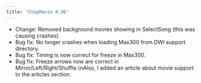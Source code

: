 ```yaml
---
title: "StepMania 0.96"
---
```


- Change: Removed background movies showing in SelectSong (this was causing crashes).
- Bug fix: No longer crashes when loading Max300 from DWI support directory.
- Bug fix: Timing is now correct for freeze in Max300.
- Bug fix: Freeze arrows now are correct in Mirror/Left/Right/Shuffle.\nAlso, I added an article about movie support to the articles section.